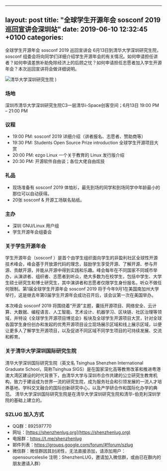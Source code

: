 
---
layout: post
title:  "全球学生开源年会 sosconf 2019 巡回宣讲会深圳站"
date:   2019-06-10 12:32:45 +0100
categories:
---

全球学生开源年会 sosconf 2019 巡回宣讲会 6月13日到清华大学深圳研究生院，sosconf 组委会将向同学们详细介绍学生开源年会的有关情况。如何申请担任讲者？如何申请差旅补助免除经济上的后顾之忧？如何申请担任志愿者加入学生开源年会？本次巡回宣讲将会做详细说明。

![清华大学深圳研究生院](https://shenzhenlug.org/assets/tsinghua-sz.jpg) )

### 场地

深圳市清华大学深圳研究生院C3一层清华i-Space创客空间；6月13日 19:00 PM – 21:00 PM

### 议程

-    19:00 PM: sosconf 2019 详细介绍（讲者报名、志愿者、赞助商等）
-    19:30 PM: Students Open Source Prize introduction 全球学生开源项目大赏
-    20:00 PM: ezgo Linux 一个关于教育的 Linux 发行版介绍
-    20:30 PM: 开源软件自由谈；各位大佬自由炫技

### 礼品

-    现场准备有 sosconf 2019 体恤衫，最先到场的同学和到场同学中年龄最小的那位可以自动获得。
 -   20张 sosconf & 开源工场联名贴纸。

### 主办

 -   深圳 GNU/Linux 用户组
-    学生开源年会组委会

### 关于学生开源年会

学生开源年会（sosconf ）是首个由学生组织面向学生的非盈利社区全球性开源技术峰会，峰会基于开放源代码的理念，鼓励学生享受开源、了解开源、参与开源、贡献开源，并能从开源中得到实践和乐趣。峰会每年在不同国家不同城市举办，从演讲者、组织者、志愿者到听众，绝大多数为在校学生，包括中学生、大学生硕士研究生和博士研究生，其中演讲者和志愿者仅限学生身份报名，听众不做任何限制。第1届全球学生开源年会 sosconf 2019 将于今年9月1在美国南加州大学举行，这是继去年第0届学生开源年会成功召开后，该会议第一次在美国举办。

本次峰会 sosconf 2019 将围绕着“开源”主题，囊括开源项目、网络安全、云计算、大数据、编程语言、人工智能、艺术设计、机器学习、区块链、社区治理等领域，并特设《全球学生开源项目博览会》板块及全球学生开源项目大赏，针对全球各国学生身份创办和发起的优秀开源项目设立现场展示区域和线上展示区域，以便让更多人了解学生开源项目，以及促进不同区域不同学生项目的可持续发展、交流和孵育。

### 关于清华大学深圳国际研究生院

清华大学深圳国际研究生院（英文名 Tsinghua Shenzhen International Graduate School，简称Tsinghua SIGS）是在国家深化高等教育改革和推进粤港澳大湾区建设的时代背景下，由清华大学与深圳市合作共建的公立研究生教育机构，致力于建设成为世界一流的研究生院，成为服务社会和引领发展的一流人才培养基地、学科交叉融合的国际创新研究中心，以及产学研合作和国际化办学的典范。 清华大学深圳国际研究生院是在清华大学深圳研究生院和清华-伯克利深圳学院的基础上建立的。

### SZLUG 加入方式
- QQ群：892597770
- 网址：[https://shenzhenlug.org](https://shenzhenlug.org)
- 电报群：https://t.me/shenzhenlug
- 邮件列表：https://groups.google.com/forum/#!forum/szlug
- 微信群：微信群因其封闭性，无法直接添加，请添加用户： opensourceleslie 注明：ShenzhenLUG，邀请加入微信群，或由已在群内的朋友邀请入群）
